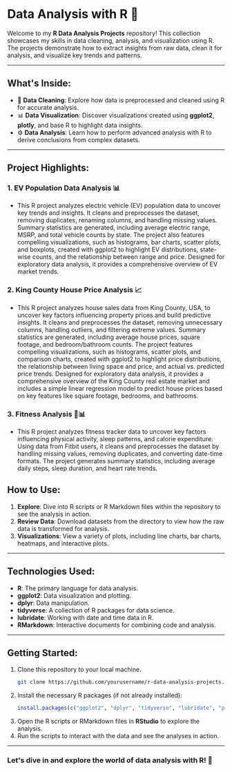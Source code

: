 # Data Analysis with R 🚀

Welcome to my **R Data Analysis Projects** repository! This collection showcases my skills in data cleaning, analysis, and visualization using R. The projects demonstrate how to extract insights from raw data, clean it for analysis, and visualize key trends and patterns.

---

## What's Inside:
- 🧹 **Data Cleaning**: Explore how data is preprocessed and cleaned using R for accurate analysis.
- 📊 **Data Visualization**: Discover visualizations created using **ggplot2**, **plotly**, and base R to highlight data insights.
- ⚙️ **Data Analysis**: Learn how to perform advanced analysis with R to derive conclusions from complex datasets.

---

## Project Highlights:

### 1. EV Population Data Analysis 📊
- This R project analyzes electric vehicle (EV) population data to uncover key trends and insights. It cleans and preprocesses the dataset, removing duplicates, renaming columns, and handling missing values. Summary statistics are generated, including average electric range, MSRP, and total vehicle counts by state. The project also features compelling visualizations, such as histograms, bar charts, scatter plots, and boxplots, created with ggplot2 to highlight EV distributions, state-wise counts, and the relationship between range and price. Designed for exploratory data analysis, it provides a comprehensive overview of EV market trends.

### 2. King County House Price Analysis 📈
- This R project analyzes house sales data from King County, USA, to uncover key factors influencing property prices and build predictive insights. It cleans and preprocesses the dataset, removing unnecessary columns, handling outliers, and filtering extreme values. Summary statistics are generated, including average house prices, square footage, and bedroom/bathroom counts. The project features compelling visualizations, such as histograms, scatter plots, and comparison charts, created with ggplot2 to highlight price distributions, the relationship between living space and price, and actual vs. predicted price trends. Designed for exploratory data analysis, it provides a comprehensive overview of the King County real estate market and includes a simple linear regression model to predict house prices based on key features like square footage, bedrooms, and bathrooms.

### 3. Fitness Analysis 💪📊
- This R project analyzes fitness tracker data to uncover key factors influencing physical activity, sleep patterns, and calorie expenditure. Using data from Fitbit users, it cleans and preprocesses the dataset by handling missing values, removing duplicates, and converting date-time formats. The project generates summary statistics, including average daily steps, sleep duration, and heart rate trends.

## How to Use:
1. **Explore**: Dive into R scripts or R Markdown files within the repository to see the analysis in action.
2. **Review Data**: Download datasets from the directory to view how the raw data is transformed for analysis.
3. **Visualizations**: View a variety of plots, including line charts, bar charts, heatmaps, and interactive plots.

---

## Technologies Used:
- **R**: The primary language for data analysis.
- **ggplot2**: Data visualization and plotting.
- **dplyr**: Data manipulation.
- **tidyverse**: A collection of R packages for data science.
- **lubridate**: Working with date and time data in R.
- **RMarkdown**: Interactive documents for combining code and analysis.

---

## Getting Started:
1. Clone this repository to your local machine.
    ```bash
    git clone https://github.com/yourusername/r-data-analysis-projects.git
    ```
2. Install the necessary R packages (if not already installed):
    ```R
    install.packages(c("ggplot2", "dplyr", "tidyverse", "lubridate", "plotly"))
    ```
3. Open the R scripts or RMarkdown files in **RStudio** to explore the analysis.
4. Run the scripts to interact with the data and see the analyses in action.

---
### Let's dive in and explore the world of data analysis with R! 🚀
